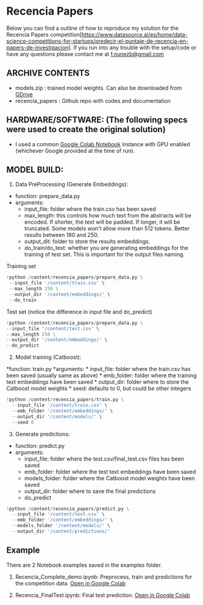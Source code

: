 # Recencia Papers

Below you can find a outline of how to reproduce my solution for the Recencia Papers competition[https://www.datasource.ai/es/home/data-science-competitions-for-startups/predecir-el-puntaje-de-recencia-en-papers-de-investigacion].
If you run into any trouble with the setup/code or have any questions please contact me at f.nunezb@gmail.com

## ARCHIVE CONTENTS
* models.zip                  : trained model weights. Can also be downloaded from [GDrive](https://docs.google.com/uc?export=download&id=1CP_IMdiYYheBXq_cckBeSdnIrBgaXWaM)
* recencia_papers             : Github repo with codes and documentation

## HARDWARE/SOFTWARE: (The following specs were used to create the original solution)
* I used a common [Google Colab Notebook](https://colab.research.google.com) instance with GPU enabled (whichever Google provided at the time of run).

## MODEL BUILD:

1. Data PreProcessing (Generate Embeddings):

* function: prepare_data.py
* arguments:
    * input_file: folder where the train.csv has been saved
    * max_length: this controls how much text from the abstracts will be encoded. If shorter, the text will be padded. If longer, it will be truncated. Some models won't allow more than 512 tokens. Better results between 180 and 250.
    * output_dit: folder to store the results embeddings.
    * do_train/do_test: whether you are generating embeddings for the training of test set. This is important for the output files naming.

Training set
 ```python
!python /content/recencia_papers/prepare_data.py \
  --input_file '/content/train.csv' \
  --max_length 250 \
  --output_dir '/content/embeddings/' \
  --do_train
 ```

 Test set (notice the difference in input file and do_predict)
  ```python
!python /content/recencia_papers/prepare_data.py \
  --input_file '/content/test.csv' \
  --max_length 250 \
  --output_dir '/content/embeddings/' \
  --do_predict
 ```

2. Model training (Catboost):

*function: train.py
*arguments:
    * input_file: folder where the train.csv has been saved (usually same as above)
    * emb_folder: folder where the training text embeddings have been saved
    * output_dir: folder where to store the Catboost model weights
    * seed: defaults to 0, but could be other integers
    
```python
!python /content/recencia_papers/train.py \
  --input_file '/content/train.csv' \
  --emb_folder '/content/embeddings/' \
  --output_dir '/content/models/' \
  --seed 0
```

3. Generate predictions:

* function: predict.py
* arguments:
    * input_file: folder where the test.csv/final_test.csv files has been saved
    * emb_folder: folder where the test text embeddings have been saved
    * models_folder: folder where the Catboost model weights have been saved
    * output_dir: folder where to save the final predictions
    * do_predict

```python
!python /content/recencia_papers/predict.py \
  --input_file '/content/test.csv' \
  --emb_folder '/content/embeddings/' \
  --models_folder '/content/models/' \
  --output_dir '/content/predictions/'
```

## Example

There are 2 Notebook examples saved in the examples folder.

1. Recencia_Complete_demo.ipynb: Preprocess, train and predictions for the competition data. [Open in Google Colab](https://colab.research.google.com/drive/1KigW7wmRNurhIeh-QpQwX3awE6wkIAMG?usp=sharing)

2. Recencia_FinalTest.ipynb: Final test prediction. [Open in Google Colab](https://colab.research.google.com/drive/10alE-Og8zbNJMpUI828uXWy8J-xSu622?usp=sharing)

